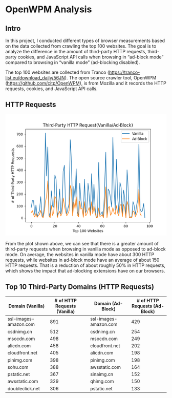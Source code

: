 # OpenWPM Analysis 
## Intro
In this project, I conducted different types of browser measurements based on the data collected from 
crawling the top 100 websites. The goal is to analyze the difference in the amount of third-party HTTP requests, 
third-party cookies, and JavaScript API calls when browsing in “ad-block mode” compared to browsing in “vanilla mode” (ad-blocking disabled). 


The top 100 websites are collected from Tranco (https://tranco-list.eu/download_daily/56JN). The open source crawler tool, OpenWPM (https://github.com/citp/OpenWPM), 
is from Mozilla and it records the HTTP requests, cookies, and JavaScript API calls. 

## HTTP Requests
![](HTTP_plot.png)

From the plot shown above, we can see that there is a greater amount of third-party requests when browsing in vanilla mode as opposed to ad-block mode. 
On average, the websites in vanilla mode have about 300 HTTP requests, while websites in ad-block mode have an average of about 150 HTTP requests. That is a reduction of about roughly 50% in HTTP requests,
which shows the impact that ad-blocking extensions have on our browsers.

## Top 10 Third-Party Domains (HTTP Requests)
|Domain (Vanilla) | # of HTTP Requests (Vanilla)|   | Domain (Ad-Block) | # of HTTP Requests (Ad-Block) |
| ----------------| ----------------------------|---|-------------------|-------------------------------|
|ssl-images-amazon.com |891                     |   |ssl-images-amazon.com|429                          |
|csdnimg.cn            |512                     |   |csdnimg.cn           |254                          |
|msocdn.com            |498                     |   |msocdn.com           |249                          |
|alicdn.com            |458                     |   | cloudfront.net      |202                          |
|cloudfront.net        |405                     |   | alicdn.com          |198                          |
|pinimg.com            |398                     |   | pinimg.com          |198                          |
|sohu.com              |388                     |   | awsstatic.com       |164                          |
|pstatic.net           |367                     |   |  sinaimg.cn         |152                          |
|awsstatic.com         |329                     |   | qhimg.com           |150                          |
|doubleclick.net       |306                     |   | pstatic.net         |133                          |
